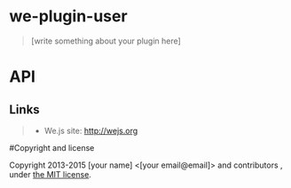 # we-plugin-user

> [write something about your plugin here]

# API


## Links

> * We.js site: http://wejs.org

#Copyright and license

Copyright 2013-2015 [your name] <[your email@email]> and contributors , under [the MIT license](LICENSE).